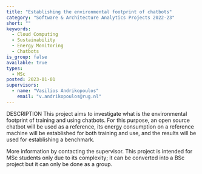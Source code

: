 ```yaml
---
title: "Establishing the environmental footprint of chatbots"
category: "Software & Architecture Analytics Projects 2022-23"
short: ""
keywords:
  - Cloud Computing
  - Sustainability
  - Energy Monitoring
  - Chatbots
is_group: false
available: true
types:
  - MSc
posted: 2023-01-01
supervisors:
  - name: "Vasilios Andrikopoulos"
    email: "v.andrikopoulos@rug.nl"
---
```


DESCRIPTION
This project aims to investigate what is the environmental footprint of training and using chatbots. For this purpose, an open source chatbot will be used as a reference, its energy consumption on a reference machine will be established for both training and use, and the results will be used for establishing a benchmark.

More information by contacting the supervisor. This project is intended for MSc students only due to its complexity; it can be converted into a BSc project but it can only be done as a group.
